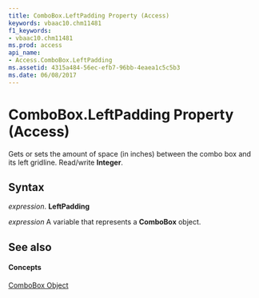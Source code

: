 ```yaml
---
title: ComboBox.LeftPadding Property (Access)
keywords: vbaac10.chm11481
f1_keywords:
- vbaac10.chm11481
ms.prod: access
api_name:
- Access.ComboBox.LeftPadding
ms.assetid: 4315a484-56ec-efb7-96bb-4eaea1c5c5b3
ms.date: 06/08/2017
---
```



# ComboBox.LeftPadding Property (Access)

Gets or sets the amount of space (in inches) between the combo box and its left gridline. Read/write **Integer**.


## Syntax

 _expression_. **LeftPadding**

 _expression_ A variable that represents a **ComboBox** object.


## See also


#### Concepts


[ComboBox Object](combobox-object-access.md)

